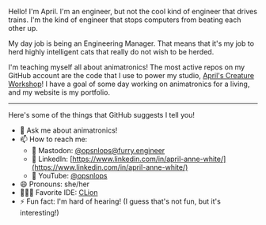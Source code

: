 
Hello! I'm April. I'm an engineer, but not the cool kind of engineer that drives trains. I'm the kind of engineer that stops computers from beating each other up.

My day job is being an Engineering Manager. That means that it's my job to herd highly intelligent cats that really do not wish to be herded.

I'm teaching myself all about animatronics! The most active repos on my GitHub account are the code that I use to power my studio, [April's Creature Workshop](https://creature.engineering)! I have a goal of some day working on animatronics for a living, and my website is my portfolio.

---

Here's some of the things that GitHub suggests I tell you!

- 💬 Ask me about animatronics!
- 📫 How to reach me:
  - 🐘 Mastodon: [@opsnlops@furry.engineer](https://furry.engineer/@opsnlops/)
  - 🔗 LinkedIn: [https://www.linkedin.com/in/april-anne-white/](https://www.linkedin.com/in/april-anne-white/)
  - 🎥 YouTube: [@opsnlops](https://www.youtube.com/@opsnlops)
- 😄 Pronouns: she/her
- 👩🏻‍💻 Favorite IDE: [CLion](https://www.jetbrains.com/clion/) 
- ⚡ Fun fact: I'm hard of hearing! (I guess that's not fun, but it's interesting!)
